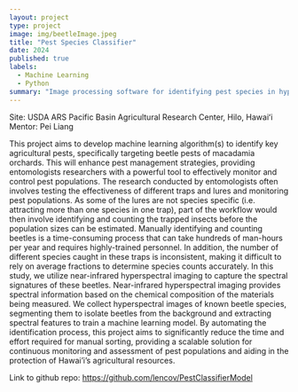 ```yaml
---
layout: project
type: project
image: img/beetleImage.jpeg
title: "Pest Species Classifier"
date: 2024
published: true
labels:
  - Machine Learning
  - Python
summary: "Image processing software for identifying pest species in hyperspectral images."
---
```


Site: USDA ARS Pacific Basin Agricultural Research Center, Hilo, Hawaiʻi
Mentor: Pei Liang

This project aims to develop machine learning algorithm(s) to identify key agricultural pests, specifically targeting beetle pests of macadamia orchards. This will enhance pest management strategies, providing entomologists researchers with a powerful tool to effectively monitor and control pest populations. The research conducted by entomologists often involves testing the effectiveness of different traps and lures and monitoring pest populations. As some of the lures are not species specific (i.e. attracting more than one species in one trap), part of the workflow would then involve identifying and counting the trapped insects before the population sizes can be estimated. Manually identifying and counting beetles is a time-consuming process that can take hundreds of man-hours per year and requires highly-trained personnel. In addition, the number of different species caught in these traps is inconsistent, making it difficult to rely on average fractions to determine species counts accurately. In this study, we utilize near-infrared hyperspectral imaging to capture the spectral signatures of these beetles. Near-infrared hyperspectral imaging provides spectral information based on the chemical composition of the materials being measured. We collect hyperspectral images of known beetle species, segmenting them to isolate beetles from the background and extracting spectral features to train a machine learning model. By automating the identification process, this project aims to significantly reduce the time and effort required for manual sorting, providing a scalable solution for continuous monitoring and assessment of pest populations and aiding in the protection of Hawai’i’s agricultural resources.

Link to github repo: https://github.com/lencov/PestClassifierModel
